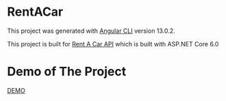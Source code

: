 # RentACar

This project was generated with [Angular CLI](https://github.com/angular/angular-cli) version 13.0.2.

This project is built for [Rent A Car API](https://github.com/EmreAka/RentACarProject) which is built with ASP.NET Core 6.0 

# Demo of The Project

[DEMO](https://rentacar.emreaka.tech/)





